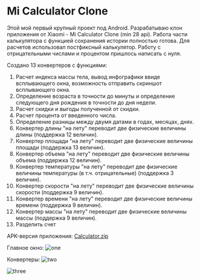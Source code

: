 # Mi Calculator Clone
Этой мой первый крупный проект под Android. 
Разрабатываю клон приложения от Xiaomi - Mi Calculator Clone (min 28 api).
Работа части калькулятора с функцией сохранения истории полностью готова. 
Для расчетов использовал постфиксный калькулятор.
Работу с отрицательными числами и процентом пришлось написать с нуля.

Создано 13 конвертеров с функциями:
1) Расчет индекса массы тела, вывод инфографики ввиде всплывающего окна, возможность отправить скриншот всплывающего окна.
2) Определение возраста в точности до минуты и определение следующего дня рождения в точности до дня недели.
3) Расчет скидки и выгоды полученной от скидки.
4) Расчет процента от введенного числа.
5) Определение разницы между двумя датами в годах, месяцах, днях.
6) Конвертер длины "на лету" переводит две физические величины длины (поддержка 12 величин).
7) Конвертер площади "на лету" переводит две физические величины площади (поддержка 13 величин).
8) Конвертер объема "на лету" переводит две физические величины объема (поддержка 12 величин).
9) Конвертер температуры "на лету" переводит две физические величины температуры (в т.ч. отрицательные) (поддержка 3 величин).
10) Конвертер скорости "на лету" переводит две физические величины скорости (поддержка 9 величин).
11) Конвертер времени "на лету" переводит две физические величины времени (поддержка 9 величин).
12) Конвертер массы "на лету" переводит две физические величины массы (поддержка 9 величин).
13) Разделить счет 

APK-версия приложения: [Calculator.zip](https://github.com/ilyxan89/Mi-Calculator-Clone/files/5513823/Calculator.zip)

Главное окно:
![one](https://user-images.githubusercontent.com/71913328/98608112-9660e400-22fb-11eb-9985-231617c67ae8.jpg)

Конвертеры:
![two](https://user-images.githubusercontent.com/71913328/98608183-b55f7600-22fb-11eb-936b-6aeed56d4071.jpg)

![three](https://user-images.githubusercontent.com/71913328/98608187-b8f2fd00-22fb-11eb-94c1-e476c4a3a31b.jpg)
